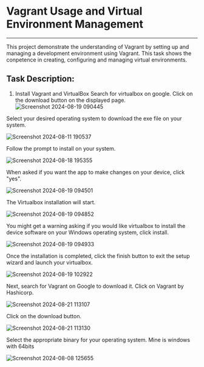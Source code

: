 # Vagrant Usage and Virtual Environment Management
--------------------------------------------------
This project demonstrate the understanding of Vagrant by setting up and managing a development environment using Vagrant. This task shows the conpetence in creating, configuring and managing virtual environments. 
## Task Description:
1. Install Vagrant and VirtualBox
Search for virtualbox on google. Click on the download button on the displayed page.
 ![Screenshot 2024-08-19 090445](https://github.com/user-attachments/assets/9bb04cb0-928e-4f43-8551-1d0c5ac102c7)

Select your desired operating system to download the exe file on your system.

![Screenshot 2024-08-11 190537](https://github.com/user-attachments/assets/19bd9802-a42d-4347-a214-19a5dafab034)

Follow the prompt to install on your system.

![Screenshot 2024-08-18 195355](https://github.com/user-attachments/assets/0317cf98-2e2e-4081-82cf-516870d3bf27)

When asked if you want the app to make changes on your device, click "yes".

![Screenshot 2024-08-19 094501](https://github.com/user-attachments/assets/194ce982-46e4-42cc-a4e8-379a705bb0d0)

The Virtualbox installation will start.

![Screenshot 2024-08-19 094852](https://github.com/user-attachments/assets/ed51a57b-6676-48aa-af25-366ed8888177)

You might get a warning asking if you would like virtualbox to install the device software on your Windows operating system, click install. 


![Screenshot 2024-08-19 094933](https://github.com/user-attachments/assets/ba7c2330-66a0-45a4-9500-c84ded3ec1fd)

Once the installation is completed, click the finish button to exit the setup wizard and launch your virtualbox.

![Screenshot 2024-08-19 102922](https://github.com/user-attachments/assets/8f4c21cb-82e1-4be6-8a72-2e7237114c21)

Next, search for Vagrant on Google to download it. Click on Vagrant by Hashicorp.

![Screenshot 2024-08-21 113107](https://github.com/user-attachments/assets/ea89efb3-0251-4412-a427-5a7b5957c4f7)

Click on the download button.

![Screenshot 2024-08-21 113130](https://github.com/user-attachments/assets/2f25fed3-d7e6-40be-adb2-af0f49cdc91b)

Select the appropriate binary for your operating system. Mine is windows with 64bits

![Screenshot 2024-08-08 125655](https://github.com/user-attachments/assets/b94f5626-2df4-42ec-a24f-88c6e4d9d6e9)

































